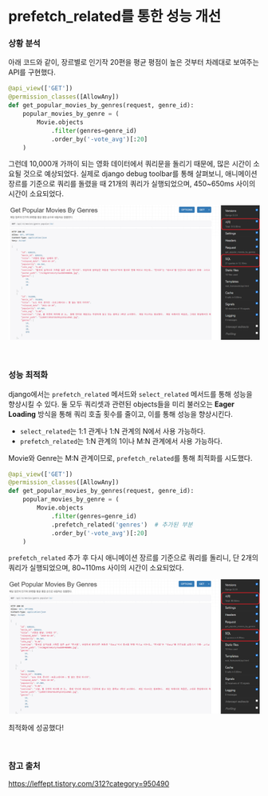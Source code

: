 # prefetch_related를 통한 성능 개선

### 상황 분석

아래 코드와 같이, 장르별로 인기작 20편을 평균 평점이 높은 것부터 차례대로 보여주는 API를 구현했다. 

```python
@api_view(['GET'])
@permission_classes([AllowAny])
def get_popular_movies_by_genres(request, genre_id):
    popular_movies_by_genre = (
        Movie.objects
            .filter(genres=genre_id)
            .order_by('-vote_avg')[:20]
    )
```

그런데 10,000개 가까이 되는 영화 데이터에서 쿼리문을 돌리기 때문에, 많은 시간이 소요될 것으로 예상되었다. 실제로 django debug toolbar를 통해 살펴보니, 애니메이션 장르를 기준으로 쿼리를 돌렸을 때 21개의 쿼리가 실행되었으며, 450~650ms 사이의 시간이 소요되었다. 

![](mollbar.assets/before.png)

<br>

### 성능 최적화

django에서는  `prefetch_related` 메서드와 `select_related` 메서드를 통해 성능을 향상시킬 수 있다. 둘 모두 쿼리셋과 관련된 objects들을 미리 불러오는 **Eager Loading** 방식을 통해 쿼리 호출 횟수를 줄이고, 이를 통해 성능을 향상시킨다.

- `select_related`는 1:1 관계나 1:N 관계의 N에서 사용 가능하다.
- `prefetch_related`는 1:N 관계의 1이나 M:N 관계에서 사용 가능하다.

Movie와 Genre는 M:N 관계이므로, `prefetch_related`를 통해 최적화를 시도했다.

```python
@api_view(['GET'])
@permission_classes([AllowAny])
def get_popular_movies_by_genres(request, genre_id):
    popular_movies_by_genre = (
        Movie.objects
            .filter(genres=genre_id)
        	.prefetch_related('genres')  # 추가된 부분
            .order_by('-vote_avg')[:20]
    )
```

`prefetch_related` 추가 후  다시 애니메이션 장르를 기준으로 쿼리를 돌리니, 단 2개의 쿼리가 실행되었으며, 80~110ms 사이의 시간이 소요되었다.

![](mollbar.assets/after.png)

최적화에 성공했다!

<br>


### 참고 출처

https://leffept.tistory.com/312?category=950490